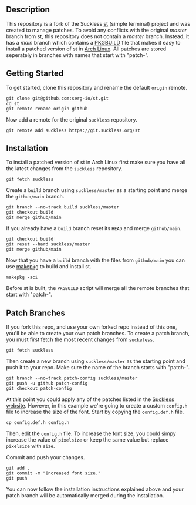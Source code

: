## Description ##

This repository is a fork of the Suckless [st](https://st.suckless.org/) (simple terminal) project
and was created to manage patches. To avoid any conflicts with the original _master_ branch from
st, this repository does not contain a _master_ branch. Instead, it has a _main_ branch which
contains a [PKGBUILD](https://wiki.archlinux.org/index.php/PKGBUILD) file that makes it easy to
install a patched version of st in [Arch Linux](https://www.archlinux.org/). All patches are stored
seperately in branches with names that start with "patch-".

## Getting Started ##

To get started, clone this repository and rename the default `origin` remote.

	git clone git@github.com:serg-io/st.git
	cd st
	git remote rename origin github

Now add a remote for the original `suckless` repository.

	git remote add suckless https://git.suckless.org/st

## Installation ##

To install a patched version of st in Arch Linux first make sure you have all the latest changes
from the `suckless` repository.

	git fetch suckless

Create a `build` branch using `suckless/master` as a starting point and merge the `github/main`
branch.

	git branch --no-track build suckless/master
	git checkout build
	git merge github/main

If you already have a `build` branch reset its `HEAD` and merge `github/main`.

	git checkout build
	git reset --hard suckless/master
	git merge github/main

Now that you have a `build` branch with the files from `github/main` you can use
[makepkg](https://wiki.archlinux.org/index.php/Makepkg) to build and install st.

	makepkg -sci

Before st is built, the `PKGBUILD` script will merge all the remote branches that start with
"patch-".

## Patch Branches ##

If you fork this repo, and use your own forked repo instead of this one, you'll be able to create
your own patch branches. To create a patch branch, you must first fetch the most recent changes
from `suckeless`.

	git fetch suckless

Then create a new branch using `suckless/master` as the starting point and push it to your
repo. Make sure the name of the branch starts with "patch-".

	git branch --no-track patch-config suckless/master
	git push -u github patch-config
	git checkout patch-config

At this point you could apply any of the patches listed in the [Suckless
website](https://st.suckless.org/patches/). However, in this example we're going to create a custom
`config.h` file to increase the size of the font. Start by copying the `config.def.h` file.

	cp config.def.h config.h

Then, edit the `config.h` file. To increase the font size, you could simpy increase the value of
`pixelsize` or keep the same value but replace `pixelsize` with `size`.

Commit and push your changes.

	git add .
	git commit -m "Increased font size."
	git push

You can now follow the installation instructions explained above and your patch branch will be
automatically merged during the installation.
